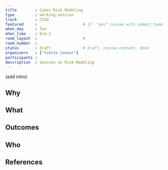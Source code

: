 ```yaml
---
title        : Cyber Risk Modeling
type         : working-session
track        : CISO
featured     :                    # if  "yes" review with summit team
when_day     : Tue
when_time    : Eve-1
room_layout  :                    #
room_number  :
status       : draft              # draft, review-content, done
organizers   : ["Yvette Connor"]
participants :
description  : Session on Risk Modeling
---
```


(add intro)

## Why

## What

## Outcomes

## Who

## References
